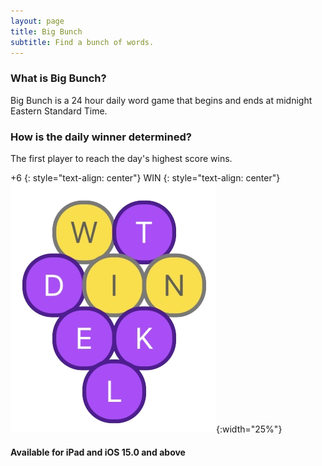 ```yaml
---
layout: page
title: Big Bunch
subtitle: Find a bunch of words.
---
```


### What is Big Bunch?

Big Bunch is a 24 hour daily word game that begins and ends at midnight Eastern Standard Time.

### How is the daily winner determined?

The first player to reach the day's highest score wins.

+6
{: style="text-align: center"}
WIN
{: style="text-align: center"}
![](/assets/img/bigBunch_win.png#center){:width="25%"}

#### Available for iPad and iOS 15.0 and above
